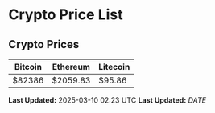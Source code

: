# Crypto Price List

## Crypto Prices
| Bitcoin | Ethereum | Litecoin |
| ------- | -------- | -------- |
| $82386 | $2059.83 | $95.86 |
**Last Updated:** 2025-03-10 02:23 UTC
**Last Updated:** $DATE$
